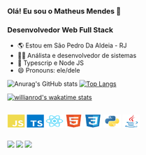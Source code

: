 ### Olá! Eu sou o Matheus Mendes 👋


### Desenvolvedor Web Full Stack 
  
- 🌎 Estou em São Pedro Da Aldeia - RJ
- 🧑‍💻 Análista e desenvolvedor de sistemas
- 🧠 Typescrip e Node JS
- 😄 Pronouns: ele/dele

![Anurag's GitHub stats](https://github-readme-stats.vercel.app/api?username=MathMendesReis&show_icons=true&theme=radical)
[![Top Langs](https://github-readme-stats.vercel.app/api/top-langs/?username=MathMendesReis)](https://github.com/MathMendesReis/github-readme-stats)

[![willianrod's wakatime stats](https://github-readme-stats.vercel.app/api/wakatime?username=MathMendesReis)](https://github.com/anuraghazra/github-readme-stats)


<div style="display: inline_block"><br>
  <img align="center" alt="Matheus-Js" height="30" width="40" src="https://raw.githubusercontent.com/devicons/devicon/master/icons/javascript/javascript-plain.svg">
  <img align="center" alt="Matheus-Ts" height="30" width="40" src="https://raw.githubusercontent.com/devicons/devicon/master/icons/typescript/typescript-plain.svg">
  <img align="center" alt="Matheus-React" height="30" width="40" src="https://raw.githubusercontent.com/devicons/devicon/master/icons/react/react-original.svg">
  <img align="center" alt="Matheus-HTML" height="30" width="40" src="https://raw.githubusercontent.com/devicons/devicon/master/icons/html5/html5-original.svg">
  <img align="center" alt="Mathrud-CSS" height="30" width="40" src="https://raw.githubusercontent.com/devicons/devicon/master/icons/css3/css3-original.svg">
  <img align="center" alt="Matheus-Python" height="30" width="40" src="https://raw.githubusercontent.com/devicons/devicon/master/icons/python/python-original.svg">
  <img align="center" alt="Mathrud-CSS" height="30" width="40" src="https://raw.githubusercontent.com/devicons/devicon/master/icons/java/java-original.svg">
</div>
  
  ##
 
<div> 
  <a href="https://www.instagram.com/matheusmendesreis/" target="_blank"><img src="https://img.shields.io/badge/-Instagram-%23E4405F?style=for-the-badge&logo=instagram&logoColor=white" target="_blank"></a>
  <a href = "matheusmendesreiss@gmail.com"><img src="https://img.shields.io/badge/-Gmail-%23333?style=for-the-badge&logo=gmail&logoColor=white" target="_blank"></a>
  <a href="https://www.linkedin.com/in/matheus-mendes-4b2734245/" target="_blank"><img src="https://img.shields.io/badge/-LinkedIn-%230077B5?style=for-the-badge&logo=linkedin&logoColor=white" target="_blank"></a> 
  
</div>
